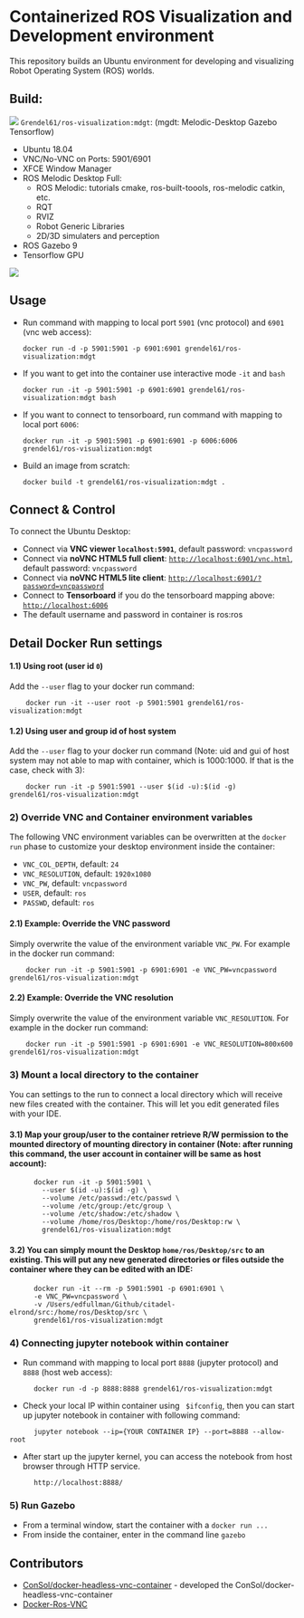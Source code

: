# Containerized ROS Visualization and Development environment 

This repository builds an Ubuntu environment for developing and visualizing Robot Operating System (ROS) worlds. 

## Build: 
[![](https://images.microbadger.com/badges/version/grendel61/ros-visualization:mdgt.svg)](https://microbadger.com/images/grendel61/ros-visualization:mdgt "Get your own version badge on microbadger.com")
`Grendel61/ros-visualization:mdgt`: 
(mgdt: Melodic-Desktop Gazebo Tensorflow)
* Ubuntu 18.04
* VNC/No-VNC on Ports: 5901/6901
* XFCE Window Manager
* ROS Melodic Desktop Full:
  * ROS Melodic: tutorials cmake, ros-built-toools, ros-melodic catkin, etc. 
  * RQT
  * RVIZ
  * Robot Generic Libraries
  * 2D/3D simulaters and perception
* ROS Gazebo 9
* Tensorflow GPU

[![](https://images.microbadger.com/badges/image/grendel61/ros-visualization:mdgt.svg)](https://microbadger.com/images/grendel61/ros-visualization:mdgt "Get your own image badge on microbadger.com")

## Usage
- Run command with mapping to local port `5901` (vnc protocol) and `6901` (vnc web access):

      docker run -d -p 5901:5901 -p 6901:6901 grendel61/ros-visualization:mdgt

- If you want to get into the container use interactive mode `-it` and `bash`
      
      docker run -it -p 5901:5901 -p 6901:6901 grendel61/ros-visualization:mdgt bash

- If you want to connect to tensorboard, run command with mapping to local port `6006`:
      
      docker run -it -p 5901:5901 -p 6901:6901 -p 6006:6006 grendel61/ros-visualization:mdgt

- Build an image from scratch:

      docker build -t grendel61/ros-visualization:mdgt .

## Connect & Control
To connect the Ubuntu Desktop:
* Connect via __VNC viewer `localhost:5901`__, default password: `vncpassword`
* Connect via __noVNC HTML5 full client__: [`http://localhost:6901/vnc.html`](http://localhost:6901/vnc.html), default password: `vncpassword` 
* Connect via __noVNC HTML5 lite client__: [`http://localhost:6901/?password=vncpassword`](http://localhost:6901/?password=vncpassword) 
* Connect to __Tensorboard__ if you do the tensorboard mapping above: [`http://localhost:6006`](http://localhost:6006)
* The default username and password in container is ros:ros

## Detail Docker Run settings

#### 1.1) Using root (user id `0`)
Add the `--user` flag to your docker run command:
```
    docker run -it --user root -p 5901:5901 grendel61/ros-visualization:mdgt
```
#### 1.2) Using user and group id of host system
Add the `--user` flag to your docker run command (Note: uid and gui of host system may not able to map with container, which is 1000:1000. If that is the case, check with 3):
```
    docker run -it -p 5901:5901 --user $(id -u):$(id -g) grendel61/ros-visualization:mdgt
```
### 2) Override VNC and Container environment variables
The following VNC environment variables can be overwritten at the `docker run` phase to customize your desktop environment inside the container:
* `VNC_COL_DEPTH`, default: `24`
* `VNC_RESOLUTION`, default: `1920x1080`
* `VNC_PW`, default: `vncpassword`
* `USER`, default: `ros`
* `PASSWD`, default: `ros`

#### 2.1) Example: Override the VNC password
Simply overwrite the value of the environment variable `VNC_PW`. For example in
the docker run command:
```
    docker run -it -p 5901:5901 -p 6901:6901 -e VNC_PW=vncpassword grendel61/ros-visualization:mdgt
```
#### 2.2) Example: Override the VNC resolution
Simply overwrite the value of the environment variable `VNC_RESOLUTION`. For example in
the docker run command:
```
    docker run -it -p 5901:5901 -p 6901:6901 -e VNC_RESOLUTION=800x600 grendel61/ros-visualization:mdgt
```
### 3) Mount a local directory to the container
You can settings to the run to connect a local directory which will receive new files created with the container. This will let you edit generated files with your IDE. 

#### 3.1) Map your group/user to the container retrieve R/W permission to the mounted directory of mounting directory in container (Note: after running this command, the user account in container will be same as host account):
```
      docker run -it -p 5901:5901 \
        --user $(id -u):$(id -g) \
        --volume /etc/passwd:/etc/passwd \
        --volume /etc/group:/etc/group \
        --volume /etc/shadow:/etc/shadow \
        --volume /home/ros/Desktop:/home/ros/Desktop:rw \
        grendel61/ros-visualization:mdgt
```
#### 3.2) You can simply mount the Desktop `home/ros/Desktop/src` to an existing. This will put any new generated directories or files outside the container where they can be edited with an IDE:
```
      docker run -it --rm -p 5901:5901 -p 6901:6901 \
      -e VNC_PW=vncpassword \
      -v /Users/edfullman/Github/citadel-elrond/src:/home/ros/Desktop/src \
      grendel61/ros-visualization:mdgt
```
### 4) Connecting jupyter notebook within container
- Run command with mapping to local port `8888` (jupyter protocol) and `8888` (host web access):
```
      docker run -d -p 8888:8888 grendel61/ros-visualization:mdgt
```
- Check your local IP within container using `` $ifconfig``, then you can start up jupyter notebook in container with following command: 
```
      jupyter notebook --ip={YOUR CONTAINER IP} --port=8888 --allow-root
```
- After start up the jupyter kernel, you can access the notebook from host browser through HTTP service.
```
      http://localhost:8888/
```
### 5) Run Gazebo
- From a terminal window, start the container with a `docker run ... `
- From inside the container, enter in the command line `gazebo`

## Contributors

* [ConSol/docker-headless-vnc-container](https://github.com/ConSol/docker-headless-vnc-container) - developed the ConSol/docker-headless-vnc-container
* [Docker-Ros-VNC](https://github.com/henry2423/docker-ros-vnc)

